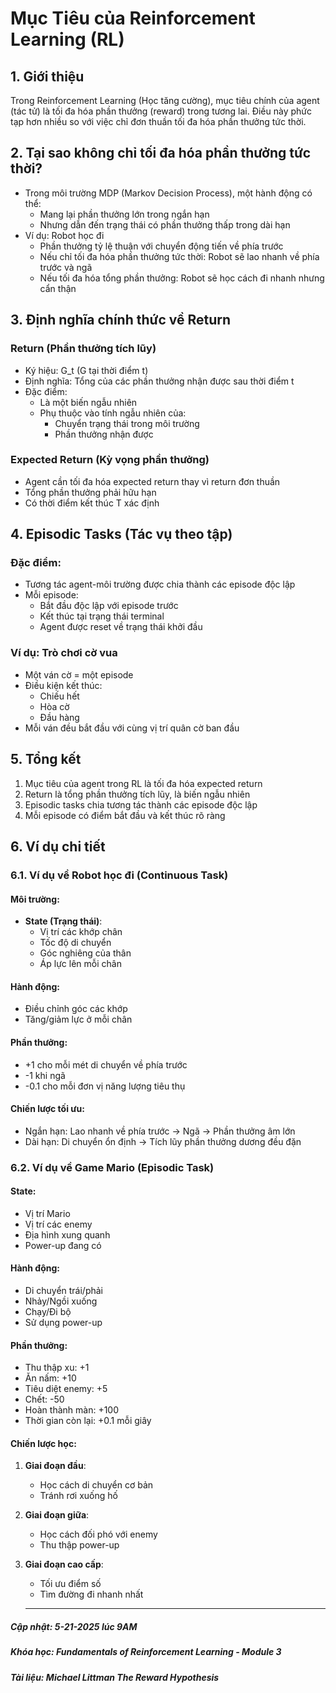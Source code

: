 # Mục Tiêu của Reinforcement Learning (RL)

## 1. Giới thiệu
Trong Reinforcement Learning (Học tăng cường), mục tiêu chính của agent (tác tử) là tối đa hóa phần thưởng (reward) trong tương lai. Điều này phức tạp hơn nhiều so với việc chỉ đơn thuần tối đa hóa phần thưởng tức thời.

## 2. Tại sao không chỉ tối đa hóa phần thưởng tức thời?
- Trong môi trường MDP (Markov Decision Process), một hành động có thể:
  - Mang lại phần thưởng lớn trong ngắn hạn
  - Nhưng dẫn đến trạng thái có phần thưởng thấp trong dài hạn
- Ví dụ: Robot học đi
  - Phần thưởng tỷ lệ thuận với chuyển động tiến về phía trước
  - Nếu chỉ tối đa hóa phần thưởng tức thời: Robot sẽ lao nhanh về phía trước và ngã
  - Nếu tối đa hóa tổng phần thưởng: Robot sẽ học cách đi nhanh nhưng cẩn thận

## 3. Định nghĩa chính thức về Return
### Return (Phần thưởng tích lũy)
- Ký hiệu: G_t (G tại thời điểm t)
- Định nghĩa: Tổng của các phần thưởng nhận được sau thời điểm t
- Đặc điểm:
  - Là một biến ngẫu nhiên
  - Phụ thuộc vào tính ngẫu nhiên của:
    + Chuyển trạng thái trong môi trường
    + Phần thưởng nhận được

### Expected Return (Kỳ vọng phần thưởng)
- Agent cần tối đa hóa expected return thay vì return đơn thuần
- Tổng phần thưởng phải hữu hạn
- Có thời điểm kết thúc T xác định

## 4. Episodic Tasks (Tác vụ theo tập)
### Đặc điểm:
- Tương tác agent-môi trường được chia thành các episode độc lập
- Mỗi episode:
  - Bắt đầu độc lập với episode trước
  - Kết thúc tại trạng thái terminal
  - Agent được reset về trạng thái khởi đầu

### Ví dụ: Trò chơi cờ vua
- Một ván cờ = một episode
- Điều kiện kết thúc:
  - Chiếu hết
  - Hòa cờ
  - Đầu hàng
- Mỗi ván đều bắt đầu với cùng vị trí quân cờ ban đầu

## 5. Tổng kết
1. Mục tiêu của agent trong RL là tối đa hóa expected return
2. Return là tổng phần thưởng tích lũy, là biến ngẫu nhiên
3. Episodic tasks chia tương tác thành các episode độc lập
4. Mỗi episode có điểm bắt đầu và kết thúc rõ ràng

## 6. Ví dụ chi tiết

### 6.1. Ví dụ về Robot học đi (Continuous Task)
#### Môi trường:
- **State (Trạng thái)**: 
  - Vị trí các khớp chân
  - Tốc độ di chuyển
  - Góc nghiêng của thân
  - Áp lực lên mỗi chân

#### Hành động:
- Điều chỉnh góc các khớp
- Tăng/giảm lực ở mỗi chân

#### Phần thưởng:
- +1 cho mỗi mét di chuyển về phía trước
- -1 khi ngã
- -0.1 cho mỗi đơn vị năng lượng tiêu thụ

#### Chiến lược tối ưu:
- Ngắn hạn: Lao nhanh về phía trước → Ngã → Phần thưởng âm lớn
- Dài hạn: Di chuyển ổn định → Tích lũy phần thưởng dương đều đặn

### 6.2. Ví dụ về Game Mario (Episodic Task)
#### State:
- Vị trí Mario
- Vị trí các enemy
- Địa hình xung quanh
- Power-up đang có

#### Hành động:
- Di chuyển trái/phải
- Nhảy/Ngồi xuống
- Chạy/Đi bộ
- Sử dụng power-up

#### Phần thưởng:
- Thu thập xu: +1
- Ăn nấm: +10
- Tiêu diệt enemy: +5
- Chết: -50
- Hoàn thành màn: +100
- Thời gian còn lại: +0.1 mỗi giây

#### Chiến lược học:
1. **Giai đoạn đầu**:
   - Học cách di chuyển cơ bản
   - Tránh rơi xuống hố
   
2. **Giai đoạn giữa**:
   - Học cách đối phó với enemy
   - Thu thập power-up
   
3. **Giai đoạn cao cấp**:
   - Tối ưu điểm số
   - Tìm đường đi nhanh nhất

   --------------------------------------------
##### Cập nhật: 5-21-2025 lúc 9AM
##### Khóa học: Fundamentals of Reinforcement Learning - Module 3
##### Tài liệu: Michael Littman The Reward Hypothesis
